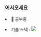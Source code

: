 ### 어서오세요<br>
<li>🔭 공부중<br>
<p>
 <li>기술 스택 : <img src="https://img.shields.io/badge/JavaScript-F7DF1E?style=for-the-badge&logo=JavaScript&logoColor=white">
  
</P>
<!--
**rokkkk1125/rokkkk1125** is a ✨ _special_ ✨ repository because its `README.md` (this file) appears on your GitHub profile.

Here are some ideas to get you started:

- 🔭 I’m currently working on ...
- 🌱 I’m currently learning ...
- 👯 I’m looking to collaborate on ...
- 🤔 I’m looking for help with ...
- 💬 Ask me about ...
- 📫 How to reach me: ...
- 😄 Pronouns: ...
- ⚡ Fun fact: ...
-->
